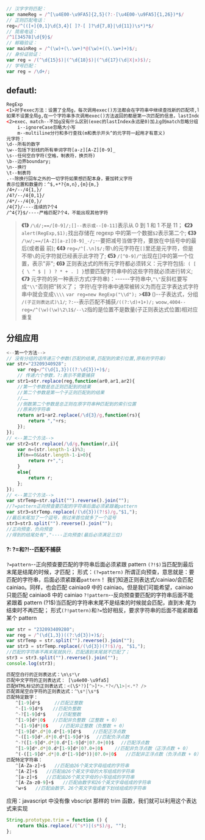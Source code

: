 ```javascript
// 汉字字符匹配：
var nameReg = /^[\u4E00-\u9FA5]{2,5}(?:·[\u4E00-\u9FA5]{1,26})*$/
// 正则匹配电话：
reg=/^(([+]{0,1}\d{3,4}[ ]?-[ ]?\d{7,8}|\d{11})\s*)*$/
// 简易电话：
/^1[34578]\d{9}$/
// 邮箱验证：
var mainReg = /^(\w)+(\.\w+)*@(\w)+((\.\w+)+)$/;
// 身份证验证：
var reg = /(^\d{15}$)|(^\d{18}$)|(^\d{17}(\d|X|x)$)/;
// 学号匹配：
var reg = /\d+/;
```

## defautl:

```html
RegExp
<1>对于exec方法：设置了全局g，每次调用exec()方法都会在字符串中继续查找新的匹配项,lastIndex属性值每次调用都会增加，直到找不到null,lastIndex==0;
如果不设置全局g,在一个字符串多次调用exec()方法返回的都是第一次匹配的信息，lastIndex==0;
<2>exec、match--不加g没有什么区别(exec的lastIndex永远是0)加上g则match忽略分组直接把总正则全部找出来；
    i--ignoreCase忽略大小写
    m--multiline分行和多行查找(m和表示开头^的元字符一起用才有意义)
元字符：
\d--所有的数字
\w--包括下划线的所有单词字符[a-z][A-Z][0-9]_
\s--任何空白字符(空格，制表符，换页符)
\b--边界boundary;
\n--换行
\t--制表符
.--除换行回车之外的一切字符如果想匹配本身，要加转义字符
表示位置和数量的：^$,+*?{m,n},{m}{m,}
/4+/--/4{1,}/
/4?/--/4{0,1}/
/4*/--/4{0,}/
/4{7}/----连续的7个4
/^4{7}$/----严格匹配7个4，不能出现其他字符

```

> **《1》** `/\d/;==/[0-9]/;[]--表示或--[0-11]`表示从 0 到 1 和 1 不是 11；
> **《2》** `alert(RegExp,$1);`找出存储在 regexp 中的第一个数据`$2`表示第二个;
> **《3》** `/\w/;==/[A-Z][a-z][0-9]_-/;`--要把减号当做字符，要放在中括号中的最后(或者最 前);
> **《4》** `reg=/^[.\n]$/;`带`\`的元字符在`[]`里还是元字符，但是不带`\`的元字符就已经表示此字符了;
> **《5》** `/[^0-9]/^`出现在[]中的第一个位置，表示"非";
> **《6》** 正则表达式的所有元字符都必须转义：元字符包括:` ( [ { \ ^ $ | ) ? * + . ] }`想要匹配字符串中的这些字符就必须进行转义;
> **《7》** 元字符的另一种表示方式(字符串)：------字符串中,`"\"`反斜杠要写成`"\\"`否则把"转义了；
> 字符\在字符串中通常被转义为而在正字表达式字符串中就会变成`\\\\`
> `var reg=new RegExp("\\d");` >**《8》** ()--子表达式，分组
> `/(子正则表达式)\1/`;
> `?:`--表示匹配不捕获`/((?:\d)+1+)/;`
> `woow,4004--reg=/^(\w)(\w)\2\1$/--\2`指的是位置不是数量(子正则表达式位置)相对应重复

## 分组应用

```javascript
<--第一个方法-->
// 没有分组的话传递三个参数(匹配的结果,匹配到的索引位置,原有的字符串)
var str="23209340928";
    var reg=/^(\d{1,3})((?:\d{3})+)$/;
    // 传递六个参数，?:表示不需要捕获
var str1=str.replace(reg,function(ar0,ar1,ar2){
    //第一个参数是总正则匹配到的结果
    //第二个参数是第一个子正则匹配到的结果
    //……
    //倒数第二个参数是总正则在原字符串种匹配到的索引位置
    //原来的字符串
    return ar1+ar2.replace(/\d{3}/g,function(rs){
        return ","+rs;
    });
});
// <--第二个方法-->
var str2=str.replace(/\d/g,function(r,i){
    var n=(str.length-1-i)%3;
    if(n==0&&str.length-1-i>0){
        return r+",";
    }
    else{
        return r;
    };
});
// <--第三个方法-->
var strTemp=str.split("").reverse().join("");
//?=pattern正向预查要匹配的字符串后面必须紧跟着pattern
var str3=strTemp.replace(/(\d{3})(?!$)/g,"$1,");
//最后末尾加了一个逗号，倒过来首位就多了一个逗号
str3=str3.split("").reverse().join("");
//正向预查，负向预查
//得到的结尾处有","----正向预查(最后必须满足三位)
```

#### ?: ?=和?!--匹配不捕获

`?=pattern`--正向预查要匹配的字符串后面必须紧跟 pattern
`(?!$)`当匹配到最后末尾是结尾的时候，才匹配；
形式：`(?=pattern)` 所谓正向预查，意思就是：要匹配的字符串，后面必须紧跟着`pattern`！ 我们知道正则表达式/cainiao/会匹配 cainiao。同样，也会匹配 cainiao9 中的 cainiao。但是我们可能希望，cainiao 只能匹配 cainiao8 中的 cainiao
`?!pattern`--反向预查要匹配的字符串后面不能紧跟着 pattern
(?1$)当匹配的字符串末尾不是结束的时候就会匹配，直到末·尾为结束时不再匹配；
形式`(?!pattern)`和`?=`恰好相反，要求字符串的后面不能紧跟着某个 pattern

```javascript
var str = "232093409280";
var reg = /^(\d{1,3})((?:\d{3})+)$/;
var strTemp = str.split("").reverse().join("");
var str3 = strTemp.replace(/(\d{3})(?!$)/g, "$1,");
//匹配的字符串不再末尾就执行，匹配遇到末尾就不匹配了；
str3 = str3.split("").reverse().join("");
console.log(str3);
```

```javascript
匹配空白行的正则表达式：\n\s*\r
匹配中文字符的正则表达式： [\u4e00-\u9fa5]
匹配HTML标记的正则表达式：<(\S*?)[^>]*>.*?</\1>|<.*? />
匹配首尾空白字符的正则表达式：^\s*|\s*$
匹配特定数字：
　　^[1-9]d*$　 　 //匹配正整数
　　^-[1-9]d*$ 　 //匹配负整数
　　^-?[1-9]d*$　　 //匹配整数
　　^[1-9]d*|0$　 //匹配非负整数（正整数 + 0）
　　^-[1-9]d*|0$　　 //匹配非正整数（负整数 + 0）
　　^[1-9]d*.d*|0.d*[1-9]d*$　　 //匹配正浮点数
　　^-([1-9]d*.d*|0.d*[1-9]d*)$　 //匹配负浮点数
　　^-?([1-9]d*.d*|0.d*[1-9]d*|0?.0+|0)$　 //匹配浮点数
　　^[1-9]d*.d*|0.d*[1-9]d*|0?.0+|0$　　 //匹配非负浮点数（正浮点数 + 0）
　　^(-([1-9]d*.d*|0.d*[1-9]d*))|0?.0+|0$　　//匹配非正浮点数（负浮点数 + 0）
匹配特定字符串：
　　^[A-Za-z]+$　　//匹配由26个英文字母组成的字符串
　　^[A-Z]+$　　//匹配由26个英文字母的大写组成的字符串
　　^[a-z]+$　　//匹配由26个英文字母的小写组成的字符串
　　^[A-Za-z0-9]+$　　//匹配由数字和26个英文字母组成的字符串
　　^w+$　　//匹配由数字、26个英文字母或者下划线组成的字符串
```

应用：javascript 中没有像 vbscript 那样的 trim 函数，我们就可以利用这个表达式来实现

```javascript
String.prototype.trim = function () {
    return this.replace(/(^s*)|(s*$)/g, "");
};
```
